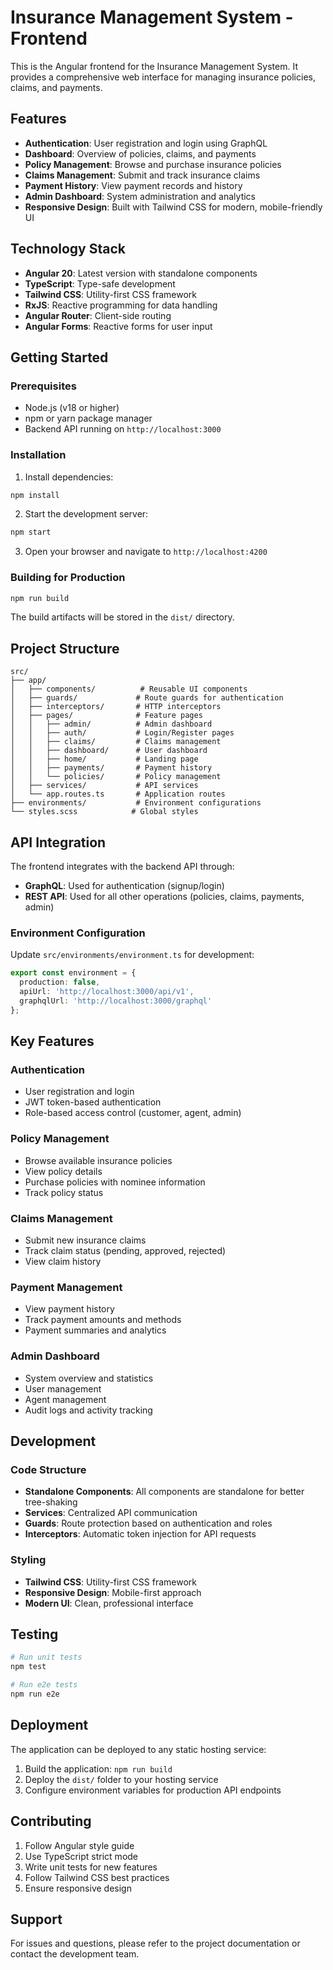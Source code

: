 # Insurance Management System - Frontend

This is the Angular frontend for the Insurance Management System. It provides a comprehensive web interface for managing insurance policies, claims, and payments.

## Features

- **Authentication**: User registration and login using GraphQL
- **Dashboard**: Overview of policies, claims, and payments
- **Policy Management**: Browse and purchase insurance policies
- **Claims Management**: Submit and track insurance claims
- **Payment History**: View payment records and history
- **Admin Dashboard**: System administration and analytics
- **Responsive Design**: Built with Tailwind CSS for modern, mobile-friendly UI

## Technology Stack

- **Angular 20**: Latest version with standalone components
- **TypeScript**: Type-safe development
- **Tailwind CSS**: Utility-first CSS framework
- **RxJS**: Reactive programming for data handling
- **Angular Router**: Client-side routing
- **Angular Forms**: Reactive forms for user input

## Getting Started

### Prerequisites

- Node.js (v18 or higher)
- npm or yarn package manager
- Backend API running on `http://localhost:3000`

### Installation

1. Install dependencies:
```bash
npm install
```

2. Start the development server:
```bash
npm start
```

3. Open your browser and navigate to `http://localhost:4200`

### Building for Production

```bash
npm run build
```

The build artifacts will be stored in the `dist/` directory.

## Project Structure

```
src/
├── app/
│   ├── components/          # Reusable UI components
│   ├── guards/             # Route guards for authentication
│   ├── interceptors/       # HTTP interceptors
│   ├── pages/              # Feature pages
│   │   ├── admin/          # Admin dashboard
│   │   ├── auth/           # Login/Register pages
│   │   ├── claims/         # Claims management
│   │   ├── dashboard/      # User dashboard
│   │   ├── home/           # Landing page
│   │   ├── payments/       # Payment history
│   │   └── policies/       # Policy management
│   ├── services/           # API services
│   └── app.routes.ts       # Application routes
├── environments/           # Environment configurations
└── styles.scss            # Global styles
```

## API Integration

The frontend integrates with the backend API through:

- **GraphQL**: Used for authentication (signup/login)
- **REST API**: Used for all other operations (policies, claims, payments, admin)

### Environment Configuration

Update `src/environments/environment.ts` for development:
```typescript
export const environment = {
  production: false,
  apiUrl: 'http://localhost:3000/api/v1',
  graphqlUrl: 'http://localhost:3000/graphql'
};
```

## Key Features

### Authentication
- User registration and login
- JWT token-based authentication
- Role-based access control (customer, agent, admin)

### Policy Management
- Browse available insurance policies
- View policy details
- Purchase policies with nominee information
- Track policy status

### Claims Management
- Submit new insurance claims
- Track claim status (pending, approved, rejected)
- View claim history

### Payment Management
- View payment history
- Track payment amounts and methods
- Payment summaries and analytics

### Admin Dashboard
- System overview and statistics
- User management
- Agent management
- Audit logs and activity tracking

## Development

### Code Structure
- **Standalone Components**: All components are standalone for better tree-shaking
- **Services**: Centralized API communication
- **Guards**: Route protection based on authentication and roles
- **Interceptors**: Automatic token injection for API requests

### Styling
- **Tailwind CSS**: Utility-first CSS framework
- **Responsive Design**: Mobile-first approach
- **Modern UI**: Clean, professional interface

## Testing

```bash
# Run unit tests
npm test

# Run e2e tests
npm run e2e
```

## Deployment

The application can be deployed to any static hosting service:

1. Build the application: `npm run build`
2. Deploy the `dist/` folder to your hosting service
3. Configure environment variables for production API endpoints

## Contributing

1. Follow Angular style guide
2. Use TypeScript strict mode
3. Write unit tests for new features
4. Follow Tailwind CSS best practices
5. Ensure responsive design

## Support

For issues and questions, please refer to the project documentation or contact the development team.